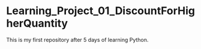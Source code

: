 # Learning_Project_01_DiscountForHigherQuantity
This is my first repository after 5 days of learning Python.
